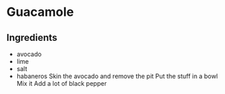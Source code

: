 # Guacamole
## Ingredients
* avocado
* lime
* salt
* habaneros
Skin the avocado and remove the pit
Put the stuff in a bowl
Mix it
Add a lot of black pepper
